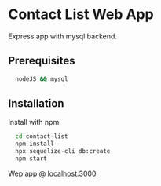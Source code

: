 # Contact List Web App

Express app with mysql backend.

## Prerequisites

```bash
  nodeJS && mysql
```

## Installation

Install with npm.

```bash
  cd contact-list
  npm install
  npx sequelize-cli db:create
  npm start
```

Wep app @ [localhost:3000](http://localhost:3000/)
